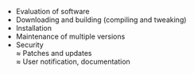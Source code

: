 - Evaluation of software  
- Downloading and building (compiling and tweaking)  
- Installation  
- Maintenance of multiple versions  
- Security  
≈ Patches and updates  
≈ User notification, documentation